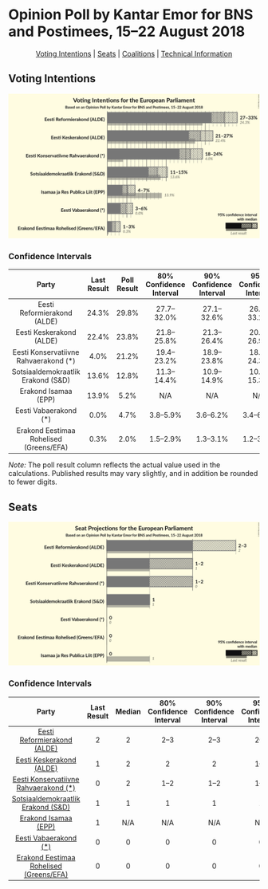 # Opinion Poll by Kantar Emor for BNS and Postimees, 15–22 August 2018

<p align="center"><a href="#voting-intentions">Voting Intentions</a> | <a href="#seats">Seats</a> | <a href="#coalitions">Coalitions</a> | <a href="#technical-information">Technical Information</a></p>

## Voting Intentions

![Graph with voting intentions not yet produced](2018-08-22-KantarEmor.png "Voting Intentions")

### Confidence Intervals

| Party | Last Result | Poll Result | 80% Confidence Interval | 90% Confidence Interval | 95% Confidence Interval | 99% Confidence Interval |
|:-----:|:-----------:|:-----------:|:-----------------------:|:-----------------------:|:-----------------------:|:-----------------------:|
| Eesti Reformierakond (ALDE) | 24.3% | 29.8% | 27.7–32.0% |27.1–32.6% |26.6–33.2% |25.7–34.3% |
| Eesti Keskerakond (ALDE) | 22.4% | 23.8% | 21.8–25.8% |21.3–26.4% |20.8–26.9% |20.0–28.0% |
| Eesti Konservatiivne Rahvaerakond (*) | 4.0% | 21.2% | 19.4–23.2% |18.9–23.8% |18.4–24.3% |17.6–25.3% |
| Sotsiaaldemokraatlik Erakond (S&D) | 13.6% | 12.8% | 11.3–14.4% |10.9–14.9% |10.5–15.3% |9.9–16.2% |
| Erakond Isamaa (EPP) | 13.9% | 5.2% | N/A |N/A |N/A |N/A |
| Eesti Vabaerakond (*) | 0.0% | 4.7% | 3.8–5.9% |3.6–6.2% |3.4–6.5% |3.0–7.1% |
| Erakond Eestimaa Rohelised (Greens/EFA) | 0.3% | 2.0% | 1.5–2.9% |1.3–3.1% |1.2–3.3% |1.0–3.7% |

*Note:* The poll result column reflects the actual value used in the calculations. Published results may vary slightly, and in addition be rounded to fewer digits.

## Seats

![Graph with seats not yet produced](2018-08-22-KantarEmor-seats.png "Seats")

### Confidence Intervals

| Party | Last Result | Median | 80% Confidence Interval | 90% Confidence Interval | 95% Confidence Interval | 99% Confidence Interval |
|:-----:|:-----------:|:------:|:-----------------------:|:-----------------------:|:-----------------------:|:-----------------------:|
| <a href="#eesti-reformierakond-(alde)">Eesti Reformierakond (ALDE)</a> | 2 | 2 | 2–3 |2–3 |2–3 |2–3 |
| <a href="#eesti-keskerakond-(alde)">Eesti Keskerakond (ALDE)</a> | 1 | 2 | 2 |2 |1–2 |1–2 |
| <a href="#eesti-konservatiivne-rahvaerakond-(*)">Eesti Konservatiivne Rahvaerakond (*)</a> | 0 | 2 | 1–2 |1–2 |1–2 |1–2 |
| <a href="#sotsiaaldemokraatlik-erakond-(s&d)">Sotsiaaldemokraatlik Erakond (S&D)</a> | 1 | 1 | 1 |1 |1 |0–1 |
| <a href="#erakond-isamaa-(epp)">Erakond Isamaa (EPP)</a> | 1 | N/A | N/A |N/A |N/A |N/A |
| <a href="#eesti-vabaerakond-(*)">Eesti Vabaerakond (*)</a> | 0 | 0 | 0 |0 |0 |0 |
| <a href="#erakond-eestimaa-rohelised-(greens/efa)">Erakond Eestimaa Rohelised (Greens/EFA)</a> | 0 | 0 | 0 |0 |0 |0 |

